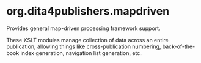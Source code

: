 org.dita4publishers.mapdriven
======================

Provides general map-driven processing framework support.

These XSLT modules manage collection of data across an entire
publication, allowing things like cross-publication numbering,
back-of-the-book index generation, navigation list generation,
etc.